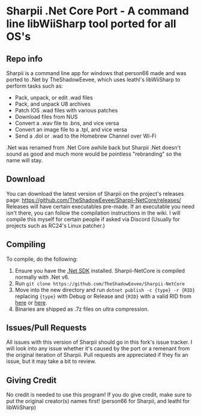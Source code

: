 # Sharpii .Net Core Port - A command line libWiiSharp tool ported for all OS's

## Repo info

Sharpii is a command line app for windows that person66 made and was ported to .Net by TheShadowEevee, which uses leathl's libWiiSharp to perform tasks such as:

- Pack, unpack, or edit .wad files
- Pack, and unpack U8 archives
- Patch IOS .wad files with various patches
- Download files from NUS
- Convert a .wav file to .bns, and vice versa
- Convert an image file to a .tpl, and vice versa
- Send a .dol or .wad to the Homebrew Channel over Wi-Fi

.Net was renamed from .Net Core awhile back but Sharpii .Net doesn't sound as good and much more would be pointless "rebranding" so the name will stay.

## Download

You can download the latest version of Sharpii on the project's releases page: <https://github.com/TheShadowEevee/Sharpii-NetCore/releases/>
Releases will have certain executables pre-made. If an executable you need isn't there, you can follow the compilation instructions in the wiki. I will compile this myself for certain people if asked via Discord (Usually for projects such as RC24's Linux patcher.)

## Compiling

To compile, do the following:

1. Ensure you have the [.Net SDK](https://github.com/dotnet/core) installed. Sharpii-NetCore is compiled normally with .Net v6.
2. Run `git clone https://github.com/TheShadowEevee/Sharpii-NetCore`
3. Move into the new directory and run `dotnet publish -c {type} -r {RID}` replacing `{type}` with Debug or Release and `{RID}` with a valid RID from [here](https://docs.microsoft.com/en-us/dotnet/core/rid-catalog) or [here](https://github.com/dotnet/runtime/blob/main/src/libraries/Microsoft.NETCore.Platforms/src/runtime.json).
4. Binaries are shipped as .7z files on ultra compression.

## Issues/Pull Requests

All issues with this version of Sharpii should go in this fork's issue tracker. I will look into any issue whether it's caused by the port or a remenant from the original iteration of Sharpii. Pull requests are appreciated if they fix an issue, but it may take a bit to review.

## Giving Credit

No credit is needed to use this program! If you do give credit, make sure to put the original creator(s) names first! (person66 for Sharpii, and leathl for libWiiSharp)
